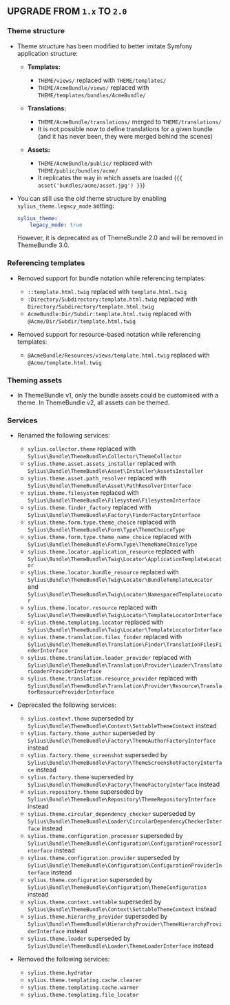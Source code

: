 ## UPGRADE FROM `1.x` TO `2.0`

### Theme structure

* Theme structure has been modified to better imitate Symfony application structure:

    * **Templates:**
    
        * `THEME/views/` replaced with `THEME/templates/`
        * `THEME/AcmeBundle/views/` replaced with `THEME/templates/bundles/AcmeBundle/`
        
    * **Translations:**
    
        * `THEME/AcmeBundle/translations/` merged to `THEME/translations/`
        * It is not possible now to define translations for a given bundle (and it has never been, they were merged behind the scenes)
        
    * **Assets:**
    
        * `THEME/AcmeBundle/public/` replaced with `THEME/public/bundles/acme/`
        * It replicates the way in which assets are loaded (`{{ asset('bundles/acme/asset.jpg') }}`)

* You can still use the old theme structure by enabling `sylius_theme.legacy_mode` setting:

    ```yaml
    sylius_theme:
        legacy_mode: true
    ```
  
    However, it is deprecated as of ThemeBundle 2.0 and will be removed in ThemeBundle 3.0.

### Referencing templates

* Removed support for bundle notation while referencing templates:
   
    * `::template.html.twig` replaced with `template.html.twig`
    * `:Directory/Subdirectory:template.html.twig` replaced with `Directory/Subdirectory/template.html.twig`
    * `AcmeBundle:Dir/Subdir:template.html.twig` replaced with `@Acme/Dir/Subdir/template.html.twig`

* Removed support for resource-based notation while referencing templates:

    * `@AcmeBundle/Resources/views/template.html.twig` replaced with `@Acme/template.html.twig`

### Theming assets

* In ThemeBundle v1, only the bundle assets could be customised with a theme. In ThemeBundle v2, all assets can be themed.

### Services

* Renamed the following services:

    * `sylius.collector.theme` replaced with `Sylius\Bundle\ThemeBundle\Collector\ThemeCollector`
    * `sylius.theme.asset.assets_installer` replaced with `Sylius\Bundle\ThemeBundle\Asset\Installer\AssetsInstaller`
    * `sylius.theme.asset.path_resolver` replaced with `Sylius\Bundle\ThemeBundle\Asset\PathResolverInterface`
    * `sylius.theme.filesystem` replaced with `Sylius\Bundle\ThemeBundle\Filesystem\FilesystemInterface`
    * `sylius.theme.finder_factory` replaced with `Sylius\Bundle\ThemeBundle\Factory\FinderFactoryInterface`
    * `sylius.theme.form.type.theme_choice` replaced with `Sylius\Bundle\ThemeBundle\Form\Type\ThemeChoiceType`
    * `sylius.theme.form.type.theme_name_choice` replaced with `Sylius\Bundle\ThemeBundle\Form\Type\ThemeNameChoiceType`
    * `sylius.theme.locator.application_resource` replaced with `Sylius\Bundle\ThemeBundle\Twig\Locator\ApplicationTemplateLocator`
    * `sylius.theme.locator.bundle_resource` replaced with `Sylius\Bundle\ThemeBundle\Twig\Locator\BundleTemplateLocator` and `Sylius\Bundle\ThemeBundle\Twig\Locator\NamespacedTemplateLocator`
    * `sylius.theme.locator.resource` replaced with `Sylius\Bundle\ThemeBundle\Twig\Locator\TemplateLocatorInterface`
    * `sylius.theme.templating.locator` replaced with `Sylius\Bundle\ThemeBundle\Twig\Locator\TemplateLocatorInterface`
    * `sylius.theme.translation.files_finder` replaced with `Sylius\Bundle\ThemeBundle\Translation\Finder\TranslationFilesFinderInterface`
    * `sylius.theme.translation.loader_provider` replaced with `Sylius\Bundle\ThemeBundle\Translation\Provider\Loader\TranslatorLoaderProviderInterface`
    * `sylius.theme.translation.resource_provider` replaced with `Sylius\Bundle\ThemeBundle\Translation\Provider\Resource\TranslatorResourceProviderInterface`
    
* Deprecated the following services:

    * `sylius.context.theme` superseded by `Sylius\Bundle\ThemeBundle\Context\SettableThemeContext` instead
    * `sylius.factory.theme_author` superseded by `Sylius\Bundle\ThemeBundle\Factory\ThemeAuthorFactoryInterface` instead
    * `sylius.factory.theme_screenshot` superseded by `Sylius\Bundle\ThemeBundle\Factory\ThemeScreenshotFactoryInterface` instead
    * `sylius.factory.theme` superseded by `Sylius\Bundle\ThemeBundle\Factory\ThemeFactoryInterface` instead
    * `sylius.repository.theme` superseded by `Sylius\Bundle\ThemeBundle\Repository\ThemeRepositoryInterface` instead
    * `sylius.theme.circular_dependency_checker` superseded by `Sylius\Bundle\ThemeBundle\Loader\CircularDependencyCheckerInterface` instead
    * `sylius.theme.configuration.processor` superseded by `Sylius\Bundle\ThemeBundle\Configuration\ConfigurationProcessorInterface` instead
    * `sylius.theme.configuration.provider` superseded by `Sylius\Bundle\ThemeBundle\Configuration\ConfigurationProviderInterface` instead
    * `sylius.theme.configuration` superseded by `Sylius\Bundle\ThemeBundle\Configuration\ThemeConfiguration` instead
    * `sylius.theme.context.settable` superseded by `Sylius\Bundle\ThemeBundle\Context\SettableThemeContext` instead
    * `sylius.theme.hierarchy_provider` superseded by `Sylius\Bundle\ThemeBundle\HierarchyProvider\ThemeHierarchyProviderInterface` instead
    * `sylius.theme.loader` superseded by `Sylius\Bundle\ThemeBundle\Loader\ThemeLoaderInterface` instead

* Removed the following services:

    * `sylius.theme.hydrator`
    * `sylius.theme.templating.cache.clearer`
    * `sylius.theme.templating.cache.warmer`
    * `sylius.theme.templating.file_locator`
